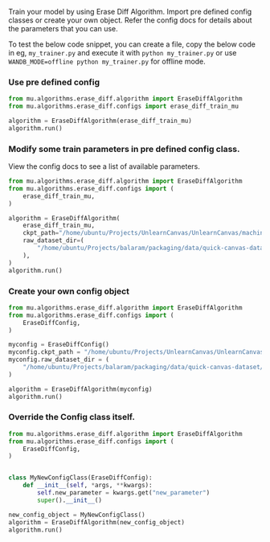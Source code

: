 Train your model by using Erase Diff Algorithm. Import pre defined config classes or create your own object.
Refer the config docs for details about the parameters that you can use.

To test the below code snippet, you can create a file, copy the below code in eg, `my_trainer.py`
and execute it with `python my_trainer.py` or use `WANDB_MODE=offline python my_trainer.py` for offline mode.

### Use pre defined config
```python
from mu.algorithms.erase_diff.algorithm import EraseDiffAlgorithm
from mu.algorithms.erase_diff.configs import erase_diff_train_mu

algorithm = EraseDiffAlgorithm(erase_diff_train_mu)
algorithm.run()
```

### Modify some train parameters in pre defined config class.
View the config docs to see a list of available parameters.
```python
from mu.algorithms.erase_diff.algorithm import EraseDiffAlgorithm
from mu.algorithms.erase_diff.configs import (
    erase_diff_train_mu,
)

algorithm = EraseDiffAlgorithm(
    erase_diff_train_mu,
    ckpt_path="/home/ubuntu/Projects/UnlearnCanvas/UnlearnCanvas/machine_unlearning/models/compvis/style50/compvis.ckpt",
    raw_dataset_dir=(
        "/home/ubuntu/Projects/balaram/packaging/data/quick-canvas-dataset/sample"
    ),
)
algorithm.run()
```

### Create your own config object
```python
from mu.algorithms.erase_diff.algorithm import EraseDiffAlgorithm
from mu.algorithms.erase_diff.configs import (
    EraseDiffConfig,
)

myconfig = EraseDiffConfig()
myconfig.ckpt_path = "/home/ubuntu/Projects/UnlearnCanvas/UnlearnCanvas/machine_unlearning/models/compvis/style50/compvis.ckpt"
myconfig.raw_dataset_dir = (
    "/home/ubuntu/Projects/balaram/packaging/data/quick-canvas-dataset/sample"
)

algorithm = EraseDiffAlgorithm(myconfig)
algorithm.run()

```

### Override the Config class itself.

```python
from mu.algorithms.erase_diff.algorithm import EraseDiffAlgorithm
from mu.algorithms.erase_diff.configs import (
    EraseDiffConfig,
)


class MyNewConfigClass(EraseDiffConfig):
    def __init__(self, *args, **kwargs):
        self.new_parameter = kwargs.get("new_parameter")
        super().__init__()

new_config_object = MyNewConfigClass()
algorithm = EraseDiffAlgorithm(new_config_object)
algorithm.run()

```